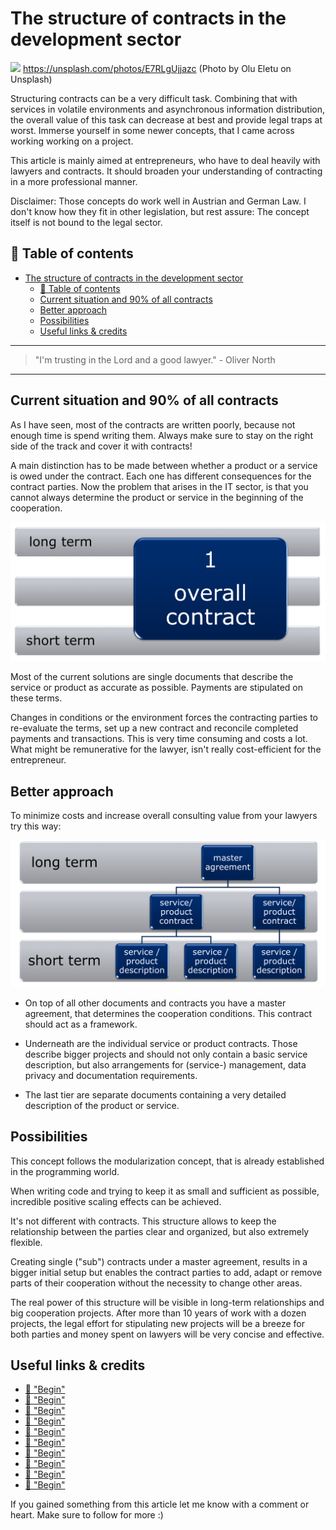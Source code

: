 # The structure of contracts in the development sector
[<img src="https://images.unsplash.com/photo-1444653614773-995cb1ef9efa?dpr=2&auto=format&fit=crop&w=1080&h=715&q=80&cs=tinysrgb&crop=&bg=">](
https://unsplash.com/photos/E7RLgUjjazc)
https://unsplash.com/photos/E7RLgUjjazc (Photo by Olu Eletu on Unsplash)

Structuring contracts can be a very difficult task. Combining that with services in volatile environments and asynchronous information distribution, the overall value of this task can decrease at best and provide legal traps at worst. Immerse yourself in some newer concepts, that I came across working working on a project.

This article is mainly aimed at entrepreneurs, who have to deal heavily with lawyers and contracts. It should broaden your understanding of contracting in a more professional manner.

Disclaimer: Those concepts do work well in Austrian and German Law. I don't know how they fit in other legislation, but rest assure: The concept itself is not bound to the legal sector.


## 📄 Table of contents


<!-- toc orderedList:0 depthFrom:1 depthTo:6 -->

* [The structure of contracts in the development sector](#the-structure-of-contracts-in-the-development-sector)
  * [📄 Table of contents](#table-of-contents)
  * [Current situation and 90% of all contracts](#current-situation-and-90-of-all-contracts)
  * [Better approach](#better-approach)
  * [Possibilities](#possibilities)
  * [Useful links & credits](#useful-links-credits)

<!-- tocstop -->



---
>"I'm trusting in the Lord and a good lawyer." - Oliver North
---

## Current situation and 90% of all contracts

As I have seen, most of the contracts are written poorly, because not enough time is spend writing them. Always make sure to stay on the right side of the track and cover it with contracts!

A main distinction has to be made between whether a product or a service is owed under the contract. Each one has different consequences for the contract parties. Now the problem that arises in the IT sector, is that you cannot always determine the product or service in the beginning of the cooperation.

<img src="../assets/CONTRACTIT/overall.png" alt=""/>

Most of the current solutions are single documents that describe the service or product as accurate as possible. Payments are stipulated on these terms.

Changes in conditions or the environment forces the contracting parties to re-evaluate the terms, set up a new contract and reconcile completed payments and transactions. This is very time consuming and costs a lot. What might be remunerative for the lawyer, isn't really cost-efficient for the entrepreneur.

## Better approach

To minimize costs and increase overall consulting value from your lawyers try this way:

<img src="../assets/CONTRACTIT/modular.png" alt=""/>

- On top of all other documents and contracts you have a master agreement, that determines the cooperation conditions. This contract should act as a framework.

- Underneath are the individual service or product contracts. Those describe bigger projects and should not only contain a basic service description, but also arrangements for (service-) management, data privacy and documentation requirements.

- The last tier are separate documents containing a very detailed description of the product or service.

## Possibilities

This concept follows the modularization concept, that is already established in the programming world.

When writing code and trying to keep it as small and sufficient as possible, incredible positive scaling effects can be achieved.

It's not different with contracts. This structure allows to keep the relationship between the parties clear and organized, but also extremely flexible.

Creating single ("sub") contracts under a master agreement, results in a bigger initial setup but enables the contract parties to add, adapt or remove parts of their cooperation without the necessity to change other areas.

The real power of this structure will be visible in long-term relationships and big cooperation projects. After more than 10 years of work with a dozen projects, the legal effort for stipulating new projects will be a breeze for both parties and money spent on lawyers will be very concise and effective.



## Useful links & credits
- [📄 "Begin"](afgafgadgads)
- [📄 "Begin"](afgafgadgads)
- [📄 "Begin"](afgafgadgads)
- [📄 "Begin"](afgafgadgads)
- [📄 "Begin"](afgafgadgads)
- [📄 "Begin"](afgafgadgads)
- [📄 "Begin"](afgafgadgads)
- [📄 "Begin"](afgafgadgads)
- [📄 "Begin"](afgafgadgads)
- [📄 "Begin"](afgafgadgads)



If you gained something from this article let me know with a comment or heart. Make sure to follow for more :)


<!-- Written by Daniel Deutsch (deudan1010@gmail.com) -->
